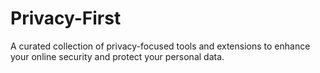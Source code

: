 # Privacy-First
A curated collection of privacy-focused tools and extensions to enhance your online security and protect your personal data.
